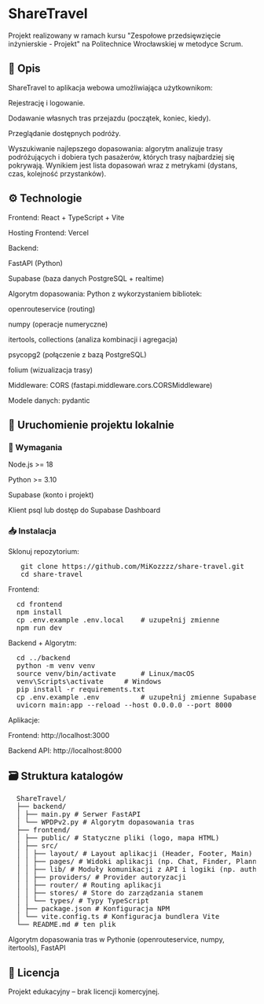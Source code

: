 # ShareTravel



Projekt realizowany w ramach kursu "Zespołowe przedsięwzięcie inżynierskie - Projekt" na Politechnice Wrocławskiej w metodyce Scrum.

## 📌 Opis

ShareTravel to aplikacja webowa umożliwiająca użytkownikom:

Rejestrację i logowanie.

Dodawanie własnych tras przejazdu (początek, koniec, kiedy).

Przeglądanie dostępnych podróży.

Wyszukiwanie najlepszego dopasowania: algorytm analizuje trasy podróżujących i dobiera tych pasażerów, których trasy najbardziej się pokrywają. Wynikiem jest lista dopasowań wraz z metrykami (dystans, czas, kolejność przystanków).

## ⚙️ Technologie

Frontend: React + TypeScript + Vite

Hosting Frontend: Vercel

Backend:

FastAPI (Python)

Supabase (baza danych PostgreSQL + realtime)

Algorytm dopasowania: Python z wykorzystaniem bibliotek:

openrouteservice (routing)

numpy (operacje numeryczne)

itertools, collections (analiza kombinacji i agregacja)

psycopg2 (połączenie z bazą PostgreSQL)

folium (wizualizacja trasy)

Middleware: CORS (fastapi.middleware.cors.CORSMiddleware)

Modele danych: pydantic

## 🚀 Uruchomienie projektu lokalnie

### 🔧 Wymagania

Node.js >= 18

Python >= 3.10

Supabase (konto i projekt)

Klient psql lub dostęp do Supabase Dashboard

### 📥 Instalacja

Sklonuj repozytorium:
<pre>
   git clone https://github.com/MiKozzzz/share-travel.git
   cd share-travel </pre>

Frontend:
<pre>
  cd frontend
  npm install
  cp .env.example .env.local    # uzupełnij zmienne
  npm run dev </pre>

Backend + Algorytm:
<pre>
  cd ../backend
  python -m venv venv
  source venv/bin/activate      # Linux/macOS
  venv\Scripts\activate     # Windows
  pip install -r requirements.txt
  cp .env.example .env          # uzupełnij zmienne Supabase i DB
  uvicorn main:app --reload --host 0.0.0.0 --port 8000 </pre>

Aplikacje:

Frontend: http://localhost:3000

Backend API: http://localhost:8000

## 🗃️ Struktura katalogów
<pre>
  ShareTravel/ 
  ├── backend/ 
  │ ├── main.py # Serwer FastAPI 
  │ └── WPDPv2.py # Algorytm dopasowania tras 
  ├── frontend/ 
  │ ├── public/ # Statyczne pliki (logo, mapa HTML) 
  │ ├── src/ 
  │ │ ├── layout/ # Layout aplikacji (Header, Footer, Main)
  │ │ ├── pages/ # Widoki aplikacji (np. Chat, Finder, Planner)
  │ │ ├── lib/ # Moduły komunikacji z API i logiki (np. auth.ts, supabase.ts)
  │ │ ├── providers/ # Provider autoryzacji
  │ │ ├── router/ # Routing aplikacji
  │ │ ├── stores/ # Store do zarządzania stanem 
  │ │ └── types/ # Typy TypeScript
  │ ├── package.json # Konfiguracja NPM
  │ └── vite.config.ts # Konfiguracja bundlera Vite
  └── README.md # ten plik</pre>

Algorytm dopasowania tras w Pythonie (openrouteservice, numpy, itertools), FastAPI

## 📄 Licencja

Projekt edukacyjny – brak licencji komercyjnej.
